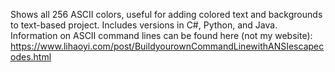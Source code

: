 Shows all 256 ASCII colors, useful for adding colored text and backgrounds to text-based project.
Includes versions in C#, Python, and Java.
Information on ASCII command lines can be found here (not my website): https://www.lihaoyi.com/post/BuildyourownCommandLinewithANSIescapecodes.html

